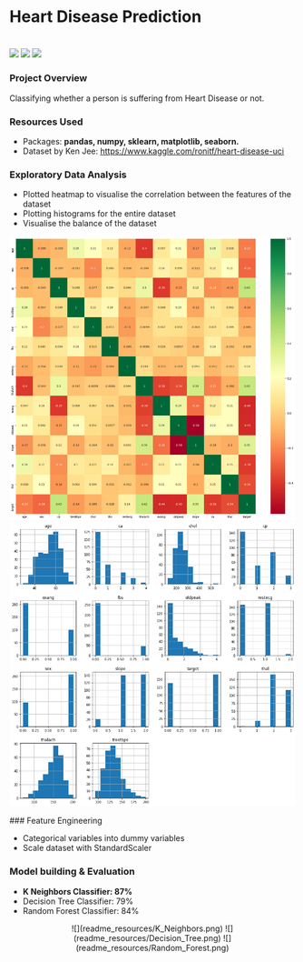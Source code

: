 # Heart Disease Prediction <h1> 
![](https://img.shields.io/badge/Dataset-Kaggle-blue) ![](https://img.shields.io/badge/Python-3.6-red) ![](https://img.shields.io/badge/Library-sklearn-orange)
  
### Project Overview
Classifying whether a person is suffering from Heart Disease or not.

### Resources Used

* Packages: **pandas, numpy, sklearn, matplotlib, seaborn.**
* Dataset by Ken Jee: https://www.kaggle.com/ronitf/heart-disease-uci

### Exploratory Data Analysis 
* Plotted heatmap to visualise the correlation between the features of the dataset
* Plotting histograms for the entire dataset
* Visualise the balance of the dataset

<p align="center">
<img src="https://github.com/ElenaElenoglou/Machine-Learning/blob/master/Heart%20Disease%20Prediction/readme_resources/headmap.png" width="800" height="500" />
<img src="https://github.com/ElenaElenoglou/Machine-Learning/blob/master/Heart%20Disease%20Prediction/readme_resources/histogram.png" width="800" height="500" />  
</p>
### Feature Engineering

* Categorical variables into dummy variables
* Scale dataset with StandardScaler

### Model building & Evaluation
* **K Neighbors Classifier: 87%**
* Decision Tree Classifier: 79%
* Random Forest Classifier: 84%
<p align="center">
![](readme_resources/K_Neighbors.png) 
![](readme_resources/Decision_Tree.png) 
![](readme_resources/Random_Forest.png)
</p>
